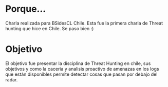 # Porque...
Charla realizada para BSidesCL Chile. Esta fue la primera charla de Threat hunting que hice en Chile. Se paso bien :)

# Objetivo
El objetivo fue presentar la disciplina de Threat Hunting en chile, sus objetivos y como la caceria y analisis proactivo de amenazas en los logs que están disponibles permite detectar cosas que pasan por debajo del radar.
